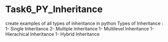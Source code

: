 # Task6_PY_Inheritance
create examples of all types of inheritance in python
Types of Inheritance :
  1- Single Inheritance
  2- Multiple Inheritance
  1- Multilevel Inheritance
  1- Hierachical Inheritance
  1- Hybrid Inheritance
